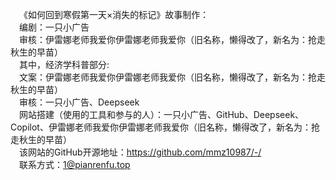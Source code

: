 &ensp;&ensp;《如何回到寒假第一天×消失的标记》故事制作：  
&ensp;&ensp;编剧：一只小广告  
&ensp;&ensp;审核：伊雷娜老师我爱你伊雷娜老师我爱你（旧名称，懒得改了，新名为：抢走秋生的早苗）  
&ensp;&ensp;其中，经济学科普部分:  
&ensp;&ensp;文案：伊雷娜老师我爱你伊雷娜老师我爱你（旧名称，懒得改了，新名为：抢走秋生的早苗）  
&ensp;&ensp;审核：一只小广告、Deepseek  
&ensp;&ensp;网站搭建（使用的工具和参与的人）：一只小广告、GitHub、Deepseek、Copilot、伊雷娜老师我爱你伊雷娜老师我爱你（旧名称，懒得改了，新名为：抢走秋生的早苗）  
&ensp;&ensp;该网站的GitHub开源地址：https://github.com/mmz10987/-/  
&ensp;&ensp;联系方式：1@pianrenfu.top  
